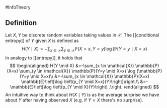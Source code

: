 #InfoTheory 
## Definition
Let $X, Y$ be discrete random variables taking values in $\mathcal{X}$. The [[conditional entropy]] of $Y$ given $X$ is defined as
$$
H(Y \mid X)=-\sum_{x \in \mathcal{X}} \sum_{y \in \mathcal{X}} \mathbb{P}(X=x, Y=y) \log (\mathbb{P}(Y=y \mid X=x)
$$
In analogy to [[entropy]], it holds that
$$
\begin{aligned}
H(Y \mid X) &=-\sum_{x \in \mathcal{X}} \mathbb{P}(X=x) \sum_{y \in \mathcal{X}} \mathbb{P}(Y=y \mid X=x) \log (\mathbb{P}(Y=y \mid X=x)\\
&=-\sum_{x \in \mathcal{X}} \mathbb{P}(X=x) \mathbb{E}\left[\log \left(p_{Y \mid X=x}(Y)\right]\right.\\
&=-\mathbb{E}\left[\log \left(p_{Y \mid X}(Y)\right] .\right.
\end{aligned}
$$
An intuitive way to think about $H(X \mid Y)$ is as the average surprise we have about $Y$ after having observed $X$ (e.g. if $Y=X$ there's no surprise).

